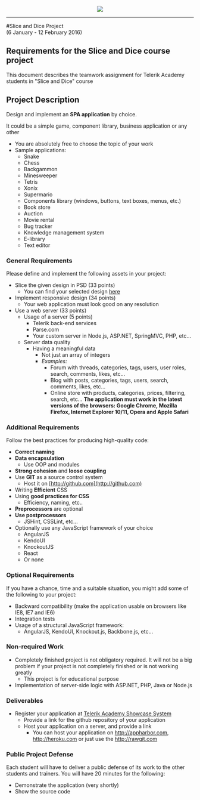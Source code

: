 <p align="center"><a href="http://academy.telerik.com/"><img src="http://telerikacademy.com/Content/Images/Header.png" /></a></p>

---

#Slice and Dice Project <br/>(6 January - 12 February 2016)

## Requirements for the Slice and Dice course project

This document describes the teamwork assignment for Telerik Academy students in "Slice and Dice" course

## Project Description

Design and implement an **SPA application** by choice.

It could be a simple game, component library, business application or any other
-   You are absolutely free to choose the topic of your work
-   Sample applications:
    -   Snake
    -   Chess
    -   Backgammon
    -   Minesweeper
    -   Tetris
    -   Xonix
    -   Supermario
    -   Components library (windows, buttons, text boxes, menus, etc.)
    -   Book store
    -   Auction
    -   Movie rental
    -   Bug tracker
    -   Knowledge management system
    -   E-library
    -   Text editor

###  General Requirements
Please define and implement the following assets in your project:
- Slice the given design in PSD (33 points)
  - You can find your selected design [here](TheStylePSD.zip)
- Implement responsive design (34 points)
  - Your web application must look good on any resolution
- Use a web server (33 points)
  - Usage of a server (5 points)
    - Telerik back-end services
    - Parse.com
    - Your custom server in Node.js, ASP.NET, SpringMVC, PHP, etc...
  - Server data quality
    - Having a meaningful data
      - Not just an array of integers
      - _Examples:_
        - Forum with threads, categories, tags, users, user roles, search, comments, likes, etc...
        - Blog with posts, categories, tags, users, search, comments, likes, etc...
        - Online store with products, categories, prices, filtering, search, etc...
  **The application must work in the latest versions of the browsers: Google Chrome, Mozilla Firefox, Internet Explorer 10/11, Opera and Apple Safari**

###  Additional Requirements
Follow the best practices for producing high-quality code:
- **Correct naming**
- **Data encapsulation**
  - Use OOP and modules
- **Strong cohesion** and **loose coupling**
- Use **GIT** as a source control system
  - Host it on [http://github.com](http://github.com)
- Writing **Efficient** CSS
- Using **good practices for CSS**
  - Efficiency, naming, etc..
- **Preprocessors** are optional
- **Use postprocessors**
  - JSHint, CSSLint, etc...
- Optionally use any JavaScript framework of your choice
  - AngularJS
  - KendoUI
  - KnockoutJS
  - React
  - Or none

###  Optional Requirements
If you have a chance, time and a suitable situation, you might add some of the following to your project:
-   Backward compatibility (make the application usable on browsers like IE8, IE7 and IE6)
-   Integration tests
-   Usage of a structural JavaScript framework:
    -   AngularJS, KendoUI, Knockout.js, Backbone.js, etc...

###  Non-required Work
-   Completely finished project is not obligatory required. It will not be a big problem if your project is not completely finished or is not working greatly
    -   This project is for educational purpose
-   Implementation of server-side logic with ASP.NET, PHP, Java or Node.js

### Deliverables

-   Register your application at [Telerik Academy Showcase System](http://best.telerikacademy.com)
    -   Provide a link for the github repository of your application
    -   Host your application on a server, and provide a link
        -   You can host your application on http://appharbor.com, http://heroku.com or just use the http://rawgit.com

### Public Project Defense

Each student will have to deliver a public defense of its work to the other students and trainers. You will have 20 minutes for the following:
-   Demonstrate the application (very shortly)
-   Show the source code
